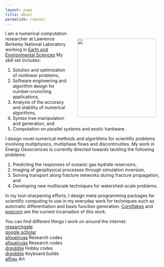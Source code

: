 ```yaml
---
layout: page
title: About
permalink: /about/
---
```




<img align="right" src="images/mug.png" width="250" style="margin:25px 25px">

I am a numerical computation researcher at Lawrence Berkeley National
Laboratory working in [Earth and Environmental Sciences](https://eesa.lbl.gov)
My skill set includes:

1. Solution and optimization of nonlinear problems,
1. Software engineering and algorithm design for number-crunching applications,
1. Analysis of the accuracy and stability of numerical algorithms,
1. Syntax tree manipulation and generation, and
1. Computation on parallel systems and exotic hardware.

I design novel numerical methods and algorithms for scientific problems involving multiphysics, multiphase flows and discontinuities. My work in Energy Geosciences is currently directed towards tackling the following problems:

1. Predicting the responses of oceanic gas hydrate reservoirs,
1. Imaging of geophysical processes through simulation inversion,
1. Solving transport along fracture networks during fracture
propagation, and
1. Developing new multiscale techniques for watershed-scale problems.


In my tool-sharpening efforts, I design meta-programming packages for
scientific computing to use in my everyday work for techniques such as
automatic differentiation and basis function
generation.
[Cornflakes](https://github.com/afqueiruga/cornflakes) and [popcorn](https://github.com/afqueiruga/popcorn) are the current incarnation
of this work.

You can find different things I work on around the internet:  
[researchgate](https://www.researchgate.net/profile/Alejandro_Queiruga)  
[google scholar](https://scholar.google.com/citations?user=5lV0WOgAAAAJ&hl=en&oi=ao)  
[<i class="fa fa-github"></i > afqueiruga](https://github.com/afqueiruga) Research codes  
[<i class="fa fa-bitbucket"></i> afqueiruga](https://bitbucket.org/afqueiruga/) Research codes  
[<i class="fa fa-github"></i > drgobble](https://github.com/drgobble) Hobby codes  
[<i class="fa fa-reddit"></i > drgobble](https://www.reddit.com/user/drgobble/submitted/) Keyboard builds  
[<i class="fa fa-instagram"></i > alfrqu](https://www.instagram.com/alfrqu/) Art

